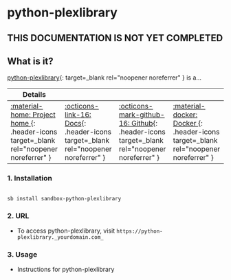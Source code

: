 # python-plexlibrary

## THIS DOCUMENTATION IS NOT YET COMPLETED


## What is it?

[python-plexlibrary](https://github.com/adamgot/python-plexlibrary){: target=_blank rel="noopener noreferrer" } is a...

| Details     |             |             |             |
|-------------|-------------|-------------|-------------|
| [:material-home: Project home ](https://python-plexlibrary.url){: .header-icons target=_blank rel="noopener noreferrer" } | [:octicons-link-16: Docs](https://python-plexlibrary.docs.url){: .header-icons target=_blank rel="noopener noreferrer" } | [:octicons-mark-github-16: Github](https://github.com/python-plexlibrary/python-plexlibrary){: .header-icons target=_blank rel="noopener noreferrer" } | [:material-docker: Docker ](https://hub.docker.com/r/python-plexlibrary/python-plexlibrary){: .header-icons target=_blank rel="noopener noreferrer" }|

### 1. Installation

``` shell

sb install sandbox-python-plexlibrary

```

### 2. URL

- To access python-plexlibrary, visit `https://python-plexlibrary._yourdomain.com_`

### 3. Usage

- Instructions for python-plexlibrary
